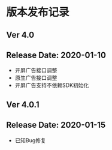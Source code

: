 # 版本发布记录

## Ver 4.0
## Release Date: 2020-01-10
* 开屏广告接口调整
* 原生广告接口调整
* 开屏广告支持不依赖SDK初始化

## Ver 4.0.1
## Release Date: 2020-01-15
* 已知Bug修复

